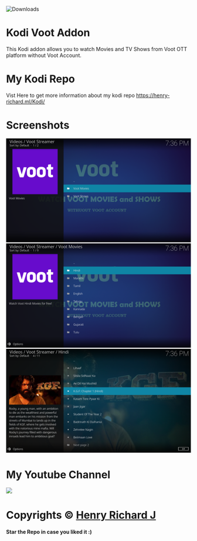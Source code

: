 ![Downloads](https://img.shields.io/github/downloads/henry-richard7/Kodi-Voot-Addon/total.svg?style=for-the-badge&logo=github)

# Kodi Voot Addon
 This Kodi addon allows you to watch Movies and TV Shows from Voot OTT platform without Voot Account.

 # My Kodi Repo
Vist Here to get more information about my kodi repo https://henry-richard.ml/Kodi/

# Screenshots
![Screenshot (10)](https://github.com/henry-richard7/Kodi-Voot-Addon/raw/main/Screenshots/Voot%201.png)
![Screenshot (11)](https://github.com/henry-richard7/Kodi-Voot-Addon/raw/main/Screenshots/Voot%202.png)
![Screenshot (12)](https://github.com/henry-richard7/Kodi-Voot-Addon/raw/main/Screenshots/Voot%203.png)

 # My Youtube Channel
[![](https://img.shields.io/badge/Subscribe-red?style=for-the-badge&logo=YouTube)](https://www.youtube.com/channel/UCVGasc5jr45eZUpZNHvbtWQ)

# Copyrights © [Henry Richard J](https://github.com/henry-richard7)
#### Star the Repo in case you liked it :)
